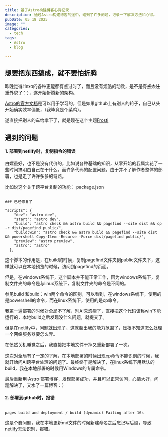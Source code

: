 ```yaml
---
title: 基于Astro构建博客心得记录
description: 通过Astro构建博客的途中，碰到了许多问题，记录一下解决方法和心得。
pubDate: 05 18 2025
image: ""
categories:
  - tech
tags:
  - Astro
  - blog

---
```

## 想要把东西搞成，就不要怕折腾

昨晚觉得Hexo的各种更能都有点过时了，而且没有炫酷的动效，~~是不是有点太注重外貌了：）~~，遂开始折腾新的架构。

[Astro的官方文档](https://docs.astro.build/zh-cn/getting-started/)是可以用于学习的，但是如果github上有别人的轮子，自己从头开始确实效率偏低，（我毕竟是个菜鸡）。

遂直接把别人的车给拿下了，就是现在这个主题[Frosti](https://github.com/EveSunMaple/Frosti/)

## 遇到的问题

#### 1. 部署到netlify时，复制指令的错误


白嫖虽好，也不是没有代价的，比如说各种基础的知识，从零开始的我属实花了一些时间搞明白自己在干什么。而许多代码的配置问题，由于并不了解作者整体的部署，也是走了许许多多的弯路。

比如说这个关于跨平台复制的功能：
package.json
```

### 已经修复了

"scripts": {
    "dev": "astro dev",
    "start": "astro dev",
    "build": "astro check && astro build && pagefind --site dist && cp -r dist/pagefind public/",
    "build:win": "astro check && astro build && pagefind --site dist && powershell Copy-Item -Recurse -Force dist/pagefind public/",
    "preview": "astro preview",
    "astro": "astro"
  },
```
这个脚本的作用是，在build的时候，复制pagefind文件夹到public文件夹下，这样就可以在本地预览的时候，访问到pagefind的页面。

但是，在windows系统下，这个脚本并不能正常工作，因为windows系统下，复制文件夹的命令是与linux系统下，复制文件夹的命令是不同的。

参见build 和build：win两个命令的区别，可以看到，在windows系统下，使用的是powershell的命令，而在linux系统下，使用的是cp命令。

我第一遍部署的时候对全局不了解，别AI忽悠瘸了，直接把这个代码该称win下能运行的，本地build之后发现没什么问题，就提交了。

但是在netlify中，问题就出现了，这就超出我的能力范围了，压根不知道怎么处理一个网络服务器要怎么弄。

在愤然关机睡觉之后，我直接把本地文件干掉又重新部署了一次。

这次对全局有了一定的了解，在本地部署的时候出现cp命令不能识别的时候，我就开始问AI跨平台处理的问题了。最终终于是解决了，在linux系统下用默认的build，我在本地部署的时候用Windows的专属命令。

最后重新用·Astro·部署博客，发现部署成功，并且可以正常访问，心情大好，问题解决了，又水了一篇博客：）

#### 2. 部署到github时，报错

```

pages build and deployment / build (dynamic) Failing after 16s

```

这是个蠢问题，我在本地更新md文件的时候新建命名之后忘记写后缀，导致netlify无法识别，报错。